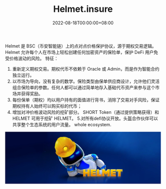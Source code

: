 ﻿---
title: "Helmet.insure"
description: "Helmet 是 BSC 上的点对点价格保护保险协议，源于期权交易逻辑。 头盔允许每个人创建保险单。"
date: 2022-08-18T00:00:00+08:00
lastmod: 2022-08-18T00:00:00+08:00
draft: false
authors: ["boogArno"]
featuredImage: "helmet-insure.png"
tags: ["DeFi","Helmet.insure"]
categories: ["nfts"]
nfts: ["DeFi"]
blockchain: "BSC"
website: "https://dappradar.com/"
twitter: "https://twitter.com/Helmet_insure"
discord: "http://discord.gg/AJwgUMS4cDu"
telegram: ""
github: ""
youtube: ""
twitch: ""
facebook: ""
instagram: ""
reddit: ""
medium: ""
steam: ""
gitbook: ""
googleplay: ""
appstore: ""
status: "Live"
weight: 
lightgallery: true
toc: true
pinned: false
recommend: false
recommend1: false
---
Helmet 是 BSC（币安智能链）上的点对点价格保护协议，源于期权交易逻辑。 Helmet 允许每个人在市场上轻松创建任何加密资产的保险单，保护 DeFi 用户免受价格波动的风险。
特征：

1. 重新定义期权交易。期权代币不依赖于 Oracle 或 Admin，而是作为智能合约独立运行。
2. 以市场为导向，没有复杂的数学。保险类型由保单供应商设计，允许他们灵活组合保险单的参数。任何人都可以通过简单地存入基础代币资产来参与这个市场并获得奖励。
3. 每份保单（期权）均以用户持有的面值进行背书，消除了交易对手风险，保证期权持有人始终可以购买标的代币；
4. 增加对冲价格波动风险的挖矿部分。 SHORT Token（通过提供策略获得）和 HELMET 可用于挖矿 HELMET。
5.对所有defi协议开放。头盔合作伙伴可以共享整个生态系统的用户流量。 whole ecosystem.

![1080x360](1080x360.jpg)